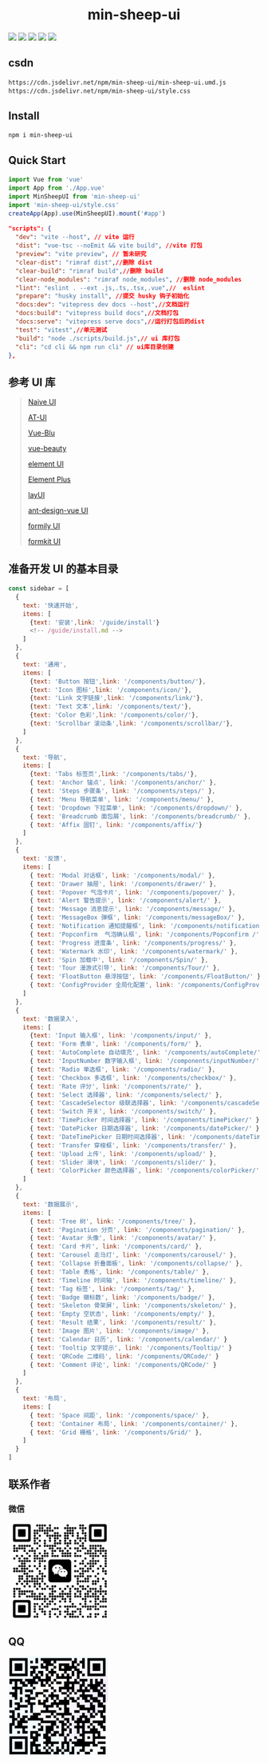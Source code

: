 <h1 align="center">min-sheep-ui</h1>

[![](https://data.jsdelivr.com/v1/package/npm/min-sheep-ui/badge)](https://www.jsdelivr.com/package/npm/min-sheep-ui) [![](https://img.shields.io/npm/v/min-sheep-ui?color=c95f8b&label=NPM)](https://www.npmjs.com/package/min-sheep-ui) [![](https://flat.badgen.net/bundlephobia/minzip/min-sheep-ui)](https://bundlephobia.com/result?p=min-sheep-ui) [![](https://pkg-size.dev/badge/install/514123)](https://pkg-size.dev/min-sheep-ui) [![](https://pkg-size.dev/badge/bundle/63323)](https://pkg-size.dev/min-sheep-ui)

## csdn

```bash
https://cdn.jsdelivr.net/npm/min-sheep-ui/min-sheep-ui.umd.js
https://cdn.jsdelivr.net/npm/min-sheep-ui/style.css
```

## Install

```bash
npm i min-sheep-ui
```

## Quick Start

```js
import Vue from 'vue'
import App from './App.vue'
import MinSheepUI from 'min-sheep-ui'
import 'min-sheep-ui/style.css'
createApp(App).use(MinSheepUI).mount('#app')
```

```json
"scripts": {
  "dev": "vite --host", // vite 运行
  "dist": "vue-tsc --noEmit && vite build", //vite 打包
  "preview": "vite preview", // 暂未研究
  "clear-dist": "rimraf dist",//删除 dist
  "clear-build": "rimraf build",//删除 build
  "clear-node_modules": "rimraf node_modules", //删除 node_modules
  "lint": "eslint . --ext .js,.ts,.tsx,.vue",//  eslint
  "prepare": "husky install", //提交 husky 钩子初始化
  "docs:dev": "vitepress dev docs --host",//文档运行
  "docs:build": "vitepress build docs",//文档打包
  "docs:serve": "vitepress serve docs",//运行打包后的dist
  "test": "vitest",//单元测试
  "build": "node ./scripts/build.js",// ui 库打包
  "cli": "cd cli && npm run cli" // ui库目录创建
},
```

## 参考 UI 库

> [Naive UI](https://www.naiveui.com/zh-CN/dark/docs/installation)
>
> [AT-UI](https://at-ui.github.io/at-ui/#/zh)
>
> [Vue-Blu](https://chenz24.github.io/vue-blu/#/)
>
> [vue-beauty](https://fe-driver.github.io/vue-beauty/#/components/button)
>
> [element UI](https://element.eleme.cn/#/zh-CN)
>
> [Element Plus](https://element-plus.gitee.io/zh-CN/)
>
> [layUI](https://layui.itze.cn/)
>
> [ant-design-vue UI](https://www.antdv.com/components/overview-cn)
>
> [formily UI](https://antd.formilyjs.org/zh-CN/components/upload)
>
> [formkit UI](https://formkit.com/)

## 准备开发 UI 的基本目录

```js
const sidebar = [
  {
    text: '快速开始',
    items: [
      {text: '安装',link: '/guide/install'}
      <!-- /guide/install.md -->
    ]
  },
  {
    text: '通用',
    items: [
      {text: 'Button 按钮',link: '/components/button/'},
      {text: 'Icon 图标',link: '/components/icon/'},
      {text: 'Link 文字链接',link: '/components/link/'},
      {text: 'Text 文本',link: '/components/text/'},
      {text: 'Color 色彩',link: '/components/color/'},
      {text: 'Scrollbar 滚动条',link: '/components/scrollbar/'},
    ]
  },
  {
    text: '导航',
    items: [
      {text: 'Tabs 标签页',link: '/components/tabs/'},
      { text: 'Anchor 锚点', link: '/components/anchor/' },
      { text: 'Steps 步骤条', link: '/components/steps/' },
      { text: 'Menu 导航菜单', link: '/components/menu/' },
      { text: 'Dropdown 下拉菜单', link: '/components/dropdown/' },
      { text: 'Breadcrumb 面包屑', link: '/components/breadcrumb/' },
      { text: 'Affix 固钉', link: '/components/affix/'}
    ]
  },
  {
    text: '反馈',
    items: [
      { text: 'Modal 对话框', link: '/components/modal/' },
      { text: 'Drawer 抽屉', link: '/components/drawer/' },
      { text: 'Popover 气泡卡片', link: '/components/popover/' },
      { text: 'Alert 警告提示', link: '/components/alert/' },
      { text: 'Message 消息提示', link: '/components/message/' },
      { text: 'MessageBox 弹框', link: '/components/messageBox/' },
      { text: 'Notification 通知提醒框', link: '/components/notification/' },
      { text: 'Popconfirm  气泡确认框', link: '/components/Popconfirm /' },
      { text: 'Progress 进度条', link: '/components/progress/' },
      { text: 'Watermark 水印', link: '/components/watermark/' },
      { text: 'Spin 加载中', link: '/components/Spin/' },
      { text: 'Tour 漫游式引导', link: '/components/Tour/' },
      { text: 'FloatButton 悬浮按钮', link: '/components/FloatButton/' },
      { text: 'ConfigProvider 全局化配置', link: '/components/ConfigProvider/' },
    ]
  },
  {
    text: '数据录入',
    items: [
      {text: 'Input 输入框', link: '/components/input/' },
      { text: 'Form 表单', link: '/components/form/' },
      { text: 'AutoComplete 自动填充', link: '/components/autoComplete/' },
      { text: 'InputNumber 数字输入框', link: '/components/inputNumber/' },
      { text: 'Radio 单选框', link: '/components/radio/' },
      { text: 'Checkbox 多选框', link: '/components/checkbox/' },
      { text: 'Rate 评分', link: '/components/rate/' },
      { text: 'Select 选择器', link: '/components/select/' },
      { text: 'CascadeSelector 级联选择器', link: '/components/cascadeSelector/' },
      { text: 'Switch 开关', link: '/components/switch/' },
      { text: 'TimePicker 时间选择器', link: '/components/timePicker/' },
      { text: 'DatePicker 日期选择器', link: '/components/datePicker/' },
      { text: 'DateTimePicker 日期时间选择器', link: '/components/dateTimePicker/' },
      { text: 'Transfer 穿梭框', link: '/components/transfer/' },
      { text: 'Upload 上传', link: '/components/upload/' },
      { text: 'Slider 滑块', link: '/components/slider/' },
      { text: 'ColorPicker 颜色选择器', link: '/components/colorPicker/' }
    ]
  },
  {
    text: '数据展示',
    items: [
      { text: 'Tree 树', link: '/components/tree/' },
      { text: 'Pagination 分页', link: '/components/pagination/' },
      { text: 'Avatar 头像', link: '/components/avatar/' },
      { text: 'Card 卡片', link: '/components/card/' },
      { text: 'Carousel 走马灯', link: '/components/carousel/' },
      { text: 'Collapse 折叠面板', link: '/components/collapse/' },
      { text: 'Table 表格', link: '/components/table/' },
      { text: 'Timeline 时间轴', link: '/components/timeline/' },
      { text: 'Tag 标签', link: '/components/tag/' },
      { text: 'Badge 徽标数', link: '/components/badge/' },
      { text: 'Skeleton 骨架屏', link: '/components/skeleton/' },
      { text: 'Empty 空状态', link: '/components/empty/' },
      { text: 'Result 结果', link: '/components/result/' },
      { text: 'Image 图片', link: '/components/image/' },
      { text: 'Calendar 日历', link: '/components/calendar/' }
      { text: 'Tooltip 文字提示', link: '/components/Tooltip/' }
      { text: 'QRCode 二维码', link: '/components/QRCode/' }
      { text: 'Comment 评论', link: '/components/QRCode/' }
    ]
  },
  {
    text: '布局',
    items: [
      { text: 'Space 间距', link: '/components/space/' },
      { text: 'Container 布局', link: '/components/container/' },
      { text: 'Grid 栅格', link: '/components/Grid/' },
    ]
  }
]
```

## 联系作者

### 微信

<img src="./src/assets/QQ%E6%88%AA%E5%9B%BE20230109183547.png" width="200"/>

## QQ

<img src="./src/assets/QQ%E6%88%AA%E5%9B%BE20230109183816.png" width="200"/>
